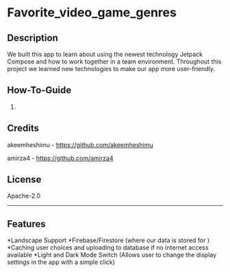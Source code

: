 # Favorite_video_game_genres

## Description

We built this app to learn about using the newest technology Jetpack Compose and how to work 
together in a team environment. Throughout this project we learned new technologies to make our app
more user-friendly.


## How-To-Guide
1. 


## Credits

akeemheshimu - https://github.com/akeemheshimu

amirza4 - https://github.com/amirza4

## License

Apache-2.0

----------------------------------------------------------------------------------------

## Features
*Landscape Support
*Firebase/Firestore (where our data is stored for )
*Caching user choices and uploading to database if no internet access available
*Light and Dark Mode Switch (Allows user to change the display settings in the app with a simple click)

